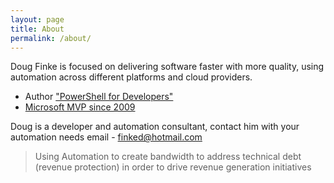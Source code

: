 ```yaml
---
layout: page
title: About
permalink: /about/
---
```


Doug Finke is focused on delivering software faster with more quality, using automation across different platforms and cloud providers.

- Author ["PowerShell for Developers"](https://www.amazon.com/Windows-PowerShell-Developers-Productivity-Application/dp/1449322700)
- [Microsoft MVP since 2009](https://mvp.microsoft.com/en-us/PublicProfile/4025074?fullName=Doug%20Charles%20Finke)

Doug is a developer and automation consultant, contact him with your automation needs email - [finked@hotmail.com](finked@hotmail.com)

> Using Automation to create bandwidth to address technical debt (revenue protection) in order to drive revenue generation initiatives

